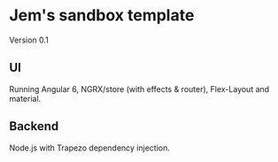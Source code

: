 # Jem's sandbox template

Version 0.1

## UI
Running Angular 6, NGRX/store (with effects & router), Flex-Layout and material.

## Backend
Node.js with Trapezo dependency injection.